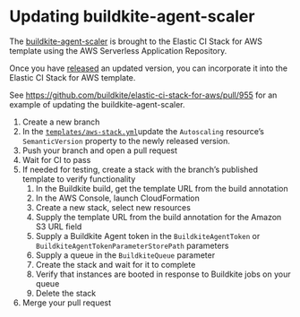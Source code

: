 # Updating buildkite-agent-scaler

The [buildkite-agent-scaler](https://buildkite.com/buildkite/buildkite-agent-scaler)
is brought to the Elastic CI Stack for AWS template using the AWS
Serverless Application Repository.

Once you have [released](https://github.com/buildkite/buildkite-agent-scaler/blob/master/RELEASE.md)
an updated version, you can incorporate it into the Elastic CI Stack for AWS
template.

See https://github.com/buildkite/elastic-ci-stack-for-aws/pull/955 for an
example of updating the buildkite-agent-scaler.

1. Create a new branch
1. In the [`templates/aws-stack.yml`](templates/aws-stack.yml)update the `Autoscaling` resource’s `SemanticVersion` property to the newly released version.
1. Push your branch and open a pull request
1. Wait for CI to pass
1. If needed for testing, create a stack with the branch’s published template to verify functionality
	1. In the Buildkite build, get the template URL from the build annotation
	1. In the AWS Console, launch CloudFormation
	1. Create a new stack, select new resources
	1. Supply the template URL from the build annotation for the Amazon S3 URL field
	1. Supply a Buildkite Agent token in the `BuildkiteAgentToken` 
	or `BuildkiteAgentTokenParameterStorePath` parameters
	1. Supply a queue in the `BuildkiteQueue` parameter
	1. Create the stack and wait for it to complete
	1. Verify that instances are booted in response to Buildkite jobs on your queue
	1. Delete the stack
1. Merge your pull request
